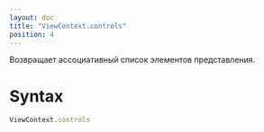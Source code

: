 ```yaml
---
layout: doc
title: "ViewContext.controls"
position: 4
---
```


Возвращает ассоциативный список элементов представления.

# Syntax

```js
ViewContext.controls
```
